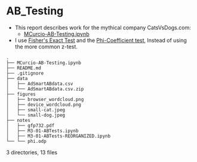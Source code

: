 # AB_Testing
- This report describes work for the mythical company CatsVsDogs.com: 
  - [MCurcio-AB-Testing.ipynb](https://github.com/mcc-us/AB_Testing/blob/main/MCurcio-AB-Testing.ipynb)
- I use [Fisher's Exact Test](https://en.wikipedia.org/wiki/Fisher's_exact_test) and the [Phi-Coefficient test](https://en.wikipedia.org/wiki/Phi_coefficient), Instead of using the more common z-test.

```
.
├── MCurcio-AB-Testing.ipynb
├── README.md
├── .gitignore
├── data
│   ├── AdSmartABdata.csv
│   └── AdSmartABdata.csv.zip
├── figures
│   ├── browser_wordcloud.png
│   ├── device_wordcloud.png
│   ├── small-cat.jpeg
│   └── small-dog.jpeg
├── notes
│   ├── gfp732.pdf
│   ├── M3-01-ABTests.ipynb
│   ├── M3-01-ABTests-REORGANIZED.ipynb
└── └── phi.odp
```
3 directories, 13 files
